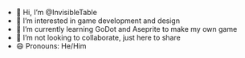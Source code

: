 - 👋 Hi, I’m @InvisibleTable
- 👀 I’m interested in game development and design 
- 🌱 I’m currently learning GoDot and Aseprite to make my own game
- 💞️ I’m not looking to collaborate, just here to share
- 😄 Pronouns: He/Him
